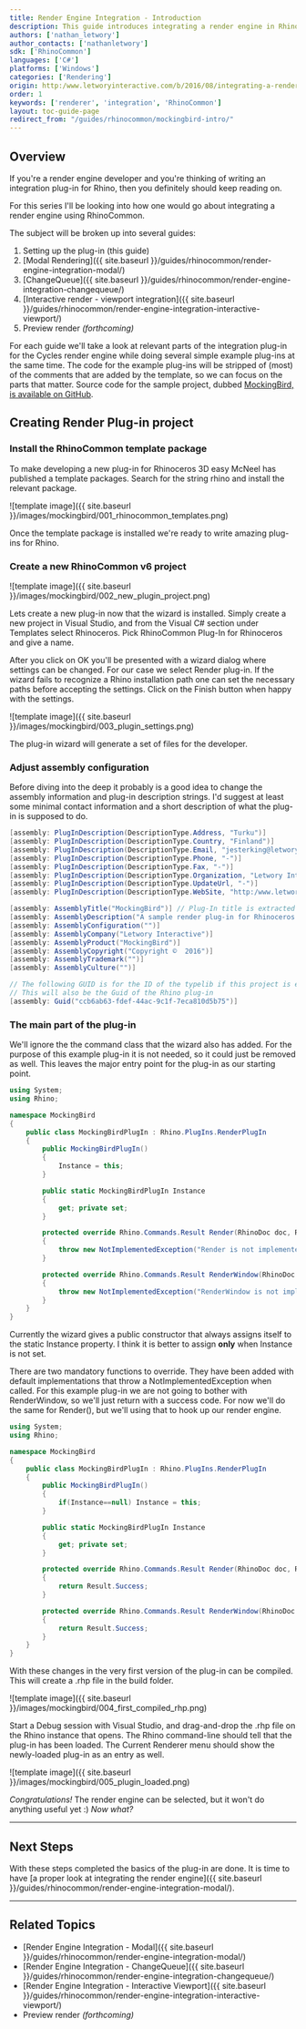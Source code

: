 ```yaml
---
title: Render Engine Integration - Introduction
description: This guide introduces integrating a render engine in Rhino using RhinoCommon.
authors: ['nathan_letwory']
author_contacts: ['nathanletwory']
sdk: ['RhinoCommon']
languages: ['C#']
platforms: ['Windows']
categories: ['Rendering']
origin: http:/www.letworyinteractive.com/b/2016/08/integrating-a-render-engine-in-rhinoceros-3d-using-rhinocommon-introduction/
order: 1
keywords: ['renderer', 'integration', 'RhinoCommon']
layout: toc-guide-page
redirect_from: "/guides/rhinocommon/mockingbird-intro/"
---
```



## Overview

If you're a render engine developer and you're thinking of writing an integration plug-in for Rhino, then you definitely should keep reading on.

For this series I'll be looking into how one would go about integrating a render engine using RhinoCommon.

The subject will be broken up into several guides:

1. Setting up the plug-in (this guide)
1. [Modal Rendering]({{ site.baseurl }}/guides/rhinocommon/render-engine-integration-modal/)
1. [ChangeQueue]({{ site.baseurl }}/guides/rhinocommon/render-engine-integration-changequeue/)
1. [Interactive render - viewport integration]({{ site.baseurl }}/guides/rhinocommon/render-engine-integration-interactive-viewport/)
1. Preview render *(forthcoming)*

For each guide we'll take a look at relevant parts of the integration plug-in for the Cycles render engine while doing several simple example plug-ins at the same time. The code for the example plug-ins will be stripped of (most) of the comments that are added by the template, so we can focus on the parts that matter. Source code for the sample project, dubbed [MockingBird, is available on GitHub](https:/github.com/mcneel/rhino-developer-samples/tree/6/rhinocommon/cs/SampleCsRendererIntegration/MockingBird).

## Creating Render Plug-in project

### Install the RhinoCommon template package

To make developing a new plug-in for Rhinoceros 3D easy McNeel has published a template packages. Search for the string rhino and install the relevant package.

![template image]({{ site.baseurl }}/images/mockingbird/001_rhinocommon_templates.png)

Once the template package is installed we're ready to write amazing plug-ins for Rhino.

### Create a new RhinoCommon v6 project

![template image]({{ site.baseurl }}/images/mockingbird/002_new_plugin_project.png)

Lets create a new plug-in now that the wizard is installed. Simply create a new project in Visual Studio, and from the Visual C# section under Templates select Rhinoceros. Pick RhinoCommon Plug-In for Rhinoceros and give a name.

After you click on OK you'll be presented with a wizard dialog where settings can be changed. For our case we select Render plug-in. If the wizard fails to recognize a Rhino installation path one can set the necessary paths before accepting the settings.  Click on the Finish button when happy with the settings.

![template image]({{ site.baseurl }}/images/mockingbird/003_plugin_settings.png)

The plug-in wizard will generate a set of files for the developer.

### Adjust assembly configuration

Before diving into the deep it probably is a good idea to change the assembly information and plug-in description strings. I'd suggest at least some minimal contact information and a short description of what the plug-in is supposed to do.

```cs
[assembly: PlugInDescription(DescriptionType.Address, "Turku")]
[assembly: PlugInDescription(DescriptionType.Country, "Finland")]
[assembly: PlugInDescription(DescriptionType.Email, "jesterking@letwory.net")]
[assembly: PlugInDescription(DescriptionType.Phone, "-")]
[assembly: PlugInDescription(DescriptionType.Fax, "-")]
[assembly: PlugInDescription(DescriptionType.Organization, "Letwory Interactive")]
[assembly: PlugInDescription(DescriptionType.UpdateUrl, "-")]
[assembly: PlugInDescription(DescriptionType.WebSite, "http:/www.letworyinteractive.com")]

[assembly: AssemblyTitle("MockingBird")] // Plug-In title is extracted from this
[assembly: AssemblyDescription("A sample render plug-in for Rhinoceros 6")]
[assembly: AssemblyConfiguration("")]
[assembly: AssemblyCompany("Letwory Interactive")]
[assembly: AssemblyProduct("MockingBird")]
[assembly: AssemblyCopyright("Copyright ©  2016")]
[assembly: AssemblyTrademark("")]
[assembly: AssemblyCulture("")]

// The following GUID is for the ID of the typelib if this project is exposed to COM
// This will also be the Guid of the Rhino plug-in
[assembly: Guid("ccb6ab63-fdef-44ac-9c1f-7eca810d5b75")]
```

### The main part of the plug-in

We'll ignore the the command class that the wizard also has added. For the purpose of this example plug-in it is not needed, so it could just be removed as well. This leaves the major entry point for the plug-in as our starting point.

```cs
using System;
using Rhino;

namespace MockingBird
{
	public class MockingBirdPlugIn : Rhino.PlugIns.RenderPlugIn
	{
		public MockingBirdPlugIn()
		{
			Instance = this;
		}

		public static MockingBirdPlugIn Instance
		{
			get; private set;
		}

		protected override Rhino.Commands.Result Render(RhinoDoc doc, Rhino.Commands.RunMode mode, bool fastPreview)
		{
			throw new NotImplementedException("Render is not implemented in the MockingBird.MockingBirdPlugIn class.");
		}

		protected override Rhino.Commands.Result RenderWindow(RhinoDoc doc, Rhino.Commands.RunMode mode, bool fastPreview, Rhino.Display.RhinoView view, System.Drawing.Rectangle rect, bool inWindow)
		{
			throw new NotImplementedException("RenderWindow is not implemented by the MockingBird.MockingBirdPlugIn class.");
		}
	}
}
```

Currently the wizard gives a public constructor that always assigns itself to the static Instance property. I think it is better to assign **only** when Instance is not set.

There are two mandatory functions to override. They have been added with default implementations that throw a NotImplementedException when called. For this example plug-in we are not going to bother with RenderWindow, so we'll just return with a success code. For now we'll do the same for Render(), but we'll using that to hook up our render engine.

```cs
using System;
using Rhino;

namespace MockingBird
{
	public class MockingBirdPlugIn : Rhino.PlugIns.RenderPlugIn
	{
		public MockingBirdPlugIn()
		{
			if(Instance==null) Instance = this;
		}

		public static MockingBirdPlugIn Instance
		{
			get; private set;
		}

		protected override Rhino.Commands.Result Render(RhinoDoc doc, Rhino.Commands.RunMode mode, bool fastPreview)
		{
			return Result.Success;
		}

		protected override Rhino.Commands.Result RenderWindow(RhinoDoc doc, Rhino.Commands.RunMode mode, bool fastPreview, Rhino.Display.RhinoView view, System.Drawing.Rectangle rect, bool inWindow)
		{
			return Result.Success;
		}
	}
}
```

With these changes in the very first version of the plug-in can be compiled. This will create a .rhp file in the build folder.

![template image]({{ site.baseurl }}/images/mockingbird/004_first_compiled_rhp.png)

Start a Debug session with Visual Studio, and drag-and-drop the .rhp file on the Rhino instance that opens. The Rhino command-line should tell that the plug-in has been loaded. The Current Renderer menu should show the newly-loaded plug-in as an entry as well.

![template image]({{ site.baseurl }}/images/mockingbird/005_plugin_loaded.png)

*Congratulations!*  The render engine can be selected, but it won't do anything useful yet :)  *Now what?*

---

## Next Steps

With these steps completed the basics of the plug-in are done.  It is time to have [a proper look at integrating the render engine]({{ site.baseurl }}/guides/rhinocommon/render-engine-integration-modal/).

---

## Related Topics

- [Render Engine Integration - Modal]({{ site.baseurl }}/guides/rhinocommon/render-engine-integration-modal/)
- [Render Engine Integration - ChangeQueue]({{ site.baseurl }}/guides/rhinocommon/render-engine-integration-changequeue/)
- [Render Engine Integration - Interactive Viewport]({{ site.baseurl }}/guides/rhinocommon/render-engine-integration-interactive-viewport/)
- Preview render *(forthcoming)*
